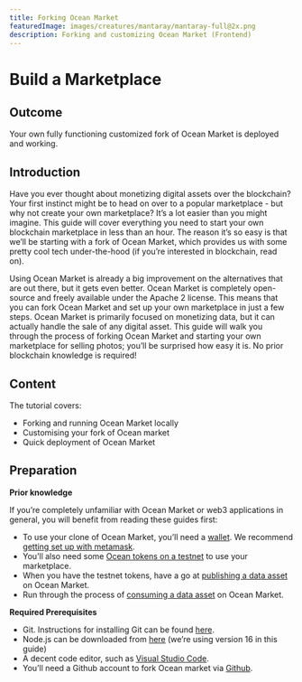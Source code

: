 ```yaml
---
title: Forking Ocean Market
featuredImage: images/creatures/mantaray/mantaray-full@2x.png
description: Forking and customizing Ocean Market (Frontend)
---
```


# Build a Marketplace

## Outcome

Your own fully functioning customized fork of Ocean Market is deployed and working.

## Introduction

Have you ever thought about monetizing digital assets over the blockchain? Your first instinct might be to head on over to a popular marketplace - but why not create your own marketplace? It’s a lot easier than you might imagine. This guide will cover everything you need to start your own blockchain marketplace in less than an hour. The reason it’s so easy is that we’ll be starting with a fork of Ocean Market, which provides us with some pretty cool tech under-the-hood (if you’re interested in blockchain, read on).

Using Ocean Market is already a big improvement on the alternatives that are out there, but it gets even better. Ocean Market is completely open-source and freely available under the Apache 2 license. This means that you can fork Ocean Market and set up your own marketplace in just a few steps. Ocean Market is primarily focused on monetizing data, but it can actually handle the sale of any digital asset. This guide will walk you through the process of forking Ocean Market and starting your own marketplace for selling photos; you’ll be surprised how easy it is. No prior blockchain knowledge is required!

## Content

The tutorial covers:

* Forking and running Ocean Market locally
* Customising your fork of Ocean market
* Quick deployment of Ocean Market

## Preparation

**Prior knowledge**

If you’re completely unfamiliar with Ocean Market or web3 applications in general, you will benefit from reading these guides first:

* To use your clone of Ocean Market, you’ll need a [wallet](../wallets.md). We recommend [getting set up with metamask](../../orientation/metamask-setup.md).
* You’ll also need some [Ocean tokens on a testnet](../wallets-and-ocean-tokens.md) to use your marketplace.
* When you have the testnet tokens, have a go at [publishing a data asset](../../using-ocean-market/marketplace-publish-data-asset.md) on Ocean Market.
* Run through the process of [consuming a data asset](../../using-ocean-market/marketplace-download-data-asset.md) on Ocean Market.

**Required Prerequisites**

* Git. Instructions for installing Git can be found [here](https://git-scm.com/book/en/v2/Getting-Started-Installing-Git).
* Node.js can be downloaded from [here](https://nodejs.org/en/download/) (we’re using version 16 in this guide)
* A decent code editor, such as [Visual Studio Code](https://code.visualstudio.com/).
* You’ll need a Github account to fork Ocean market via [Github](https://github.com/).
